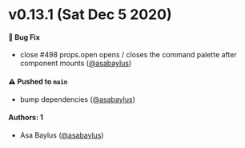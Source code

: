 # v0.13.1 (Sat Dec 5 2020)
#### 🐛 Bug Fix
- close #498 props.open opens / closes the command palette after component mounts ([@asabaylus](https://github.com/asabaylus))

#### ⚠️ Pushed to `main`

- bump dependencies ([@asabaylus](https://github.com/asabaylus))

#### Authors: 1

- Asa Baylus ([@asabaylus](https://github.com/asabaylus))
